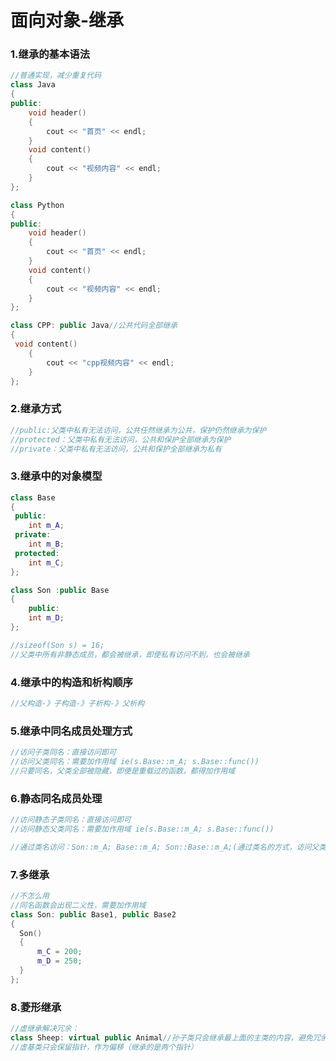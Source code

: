 # 面向对象-继承

### 1.继承的基本语法

```c++
//普通实现，减少重复代码
class Java
{
public:
    void header()
    {
        cout << "首页" << endl;
    }
    void content()
    {
        cout << "视频内容" << endl;
    }
};

class Python
{
public:
    void header()
    {
        cout << "首页" << endl;
    }
    void content()
    {
        cout << "视频内容" << endl;
    }
};

class CPP: public Java//公共代码全部继承
{
 void content()
    {
        cout << "cpp视频内容" << endl;
    }
};
```



### 2.继承方式

```c++
//public:父类中私有无法访问，公共任然继承为公共，保护仍然继承为保护
//protected：父类中私有无法访问，公共和保护全部继承为保护
//private：父类中私有无法访问，公共和保护全部继承为私有
```



### 3.继承中的对象模型

```c++
class Base
{
 public:
    int m_A;
 private:
    int m_B;
 protected:
    int m_C;
};

class Son :public Base
{
    public:
    int m_D;
};

//sizeof(Son s) = 16;
//父类中所有非静态成员，都会被继承，即使私有访问不到，也会被继承
```



### 4.继承中的构造和析构顺序

```c++
//父构造-》子构造-》子析构-》父析构
```



### 5.继承中同名成员处理方式

```c++
//访问子类同名：直接访问即可
//访问父类同名：需要加作用域 ie(s.Base::m_A; s.Base::func())
//只要同名，父类全部被隐藏，即便是重载过的函数，都得加作用域
```



### 6.静态同名成员处理

```c++
//访问静态子类同名：直接访问即可
//访问静态父类同名：需要加作用域 ie(s.Base::m_A; s.Base::func())

//通过类名访问：Son::m_A; Base::m_A; Son::Base::m_A;(通过类名的方式，访问父类作用域下的静态成员)
```



### 7.多继承

```c++
//不怎么用
//同名函数会出现二义性，需要加作用域
class Son: public Base1, public Base2
{
  Son()
  {
      m_C = 200;
      m_D = 250;
  }
};
```



### 8.菱形继承

```c++
//虚继承解决冗余：
class Sheep: virtual public Animal//孙子类只会继承最上面的主类的内容，避免冗余
//虚基类只会保留指针，作为偏移（继承的是两个指针）
```

